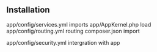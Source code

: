 ## Installation

app/config/services.yml imports
app/AppKernel.php load
app/config/routing.yml routing
composer.json import

app/config/security.yml intergration with app
